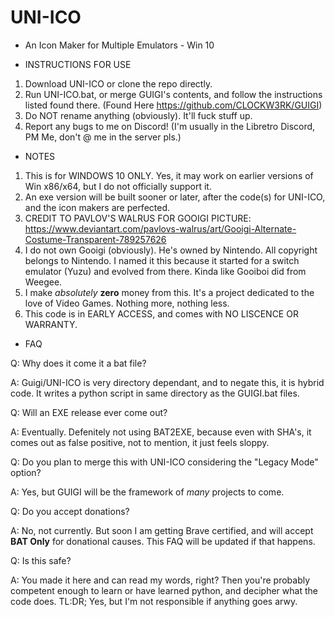 ﻿# UNI-ICO
 - An Icon Maker for Multiple Emulators - Win 10 

* INSTRUCTIONS FOR USE

1. Download UNI-ICO or clone the repo directly.
2. Run UNI-ICO.bat, or merge GUIGI's contents, and follow the instructions listed found there. (Found Here https://github.com/CLOCKW3RK/GUIGI)
3. Do NOT rename anything (obviously). It'll fuck stuff up.
4. Report any bugs to me on Discord! (I'm usually in the Libretro Discord, PM Me, don't @ me in the server pls.)


* NOTES

1. This is for WINDOWS 10 ONLY. Yes, it may work on earlier versions of Win x86/x64, but I do not officially support it.
2. An exe version will be built sooner or later, after the code(s) for UNI-ICO, and the icon makers are perfected.
3. CREDIT TO PAVLOV'S WALRUS FOR GOOIGI PICTURE: https://www.deviantart.com/pavlovs-walrus/art/Gooigi-Alternate-Costume-Transparent-789257626
4. I do not own Gooigi (obviously). He's owned by Nintendo. All copyright belongs to Nintendo. I named it this because it started for a switch emulator (Yuzu) and evolved from there. Kinda like Gooiboi did from Weegee.
5. I make *absolutely* **zero** money from this. It's a project dedicated to the love of Video Games. Nothing more, nothing less. 
6. This code is in EARLY ACCESS, and comes with NO LISCENCE OR WARRANTY.

* FAQ

Q: Why does it come it a bat file?

A: Guigi/UNI-ICO is very directory dependant, and to negate this, it is hybrid code. It writes a python script in same directory as the GUIGI.bat files.

Q: Will an EXE release ever come out?

A: Eventually. Defenitely not using BAT2EXE, because even with SHA's, it comes out as false positive, not to mention, it just feels sloppy.

Q: Do you plan to merge this with UNI-ICO considering the "Legacy Mode" option?

A: Yes, but GUIGI will be the framework of *many* projects to come.

Q: Do you accept donations?

A: No, not currently. But soon I am getting Brave certified, and will accept **BAT Only** for donational causes. This FAQ will be updated if that happens.

Q: Is this safe?

A: You made it here and can read my words, right? Then you're probably competent enough to learn or have learned python, and decipher what the code does.
TL:DR; Yes, but I'm not responsible if anything goes arwy.


